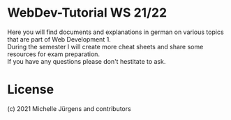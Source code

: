 # WebDev-Tutorial WS 21/22

Here you will find documents and explanations in german on various topics that are part of Web Development 1.  <br>
During the semester I will create more cheat sheets and share some resources for exam preparation. <br>
If you have any questions please don't hestitate to ask.

# License
(c) 2021 Michelle Jürgens and contributors
